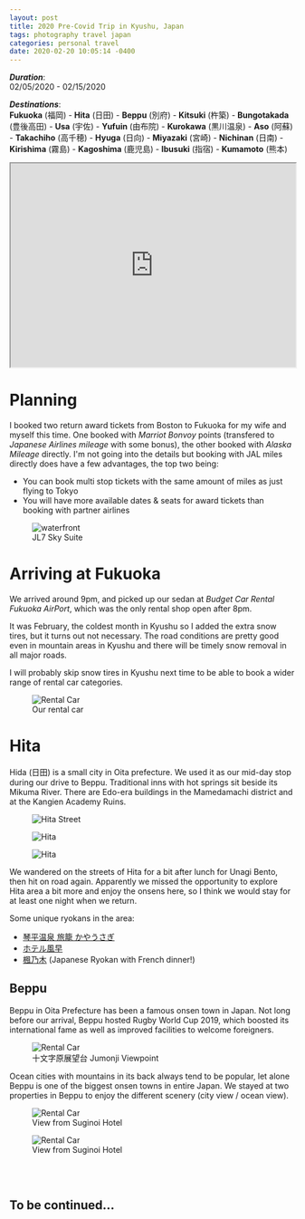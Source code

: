 ```yaml
---
layout: post
title: 2020 Pre-Covid Trip in Kyushu, Japan
tags: photography travel japan
categories: personal travel
date: 2020-02-20 10:05:14 -0400
---
```


**_Duration_**: <br>
02/05/2020 - 02/15/2020

**_Destinations_**: <br>
**Fukuoka** (福岡) -
**Hita** (日田) -
**Beppu** (別府) -
**Kitsuki** (杵築) -
**Bungotakada** (豊後高田) -
**Usa** (宇佐) - **Yufuin** (由布院) - **Kurokawa** (黒川温泉) -
**Aso** (阿蘇) - **Takachiho** (高千穂) - **Hyuga** (日向) -
**Miyazaki** (宮崎) - **Nichinan** (日南) - **Kirishima** (霧島) -
**Kagoshima** (鹿児島) - **Ibusuki** (指宿) - **Kumamoto** (熊本)

<iframe src="https://www.google.com/maps/d/u/0/embed?mid=1q5s-9cZcUKSOrSZ3huXqYBcwYd3PW0dt" width="100%" height="360"></iframe>
<br>

# Planning

I booked two return award tickets from Boston to Fukuoka for my wife and myself this time. One booked with _Marriot Bonvoy_ points (transfered to _Japanese Airlines mileage_ with some bonus), the other booked with _Alaska Mileage_ directly. I'm not going into the details but booking with JAL miles directly does have a few advantages, the top two being:

- You can book multi stop tickets with the same amount of miles as just flying to Tokyo
- You will have more available dates & seats for award tickets than booking with partner airlines

<figure>
 <img alt="waterfront" src="{{ site.baseurl }}/public/images/japan2020/jl7.jpeg" />  
  <figcaption>JL7 Sky Suite</figcaption>   
</figure>

# Arriving at Fukuoka

We arrived around 9pm, and picked up our sedan at _Budget Car Rental Fukuoka AirPort_, which was the only rental shop open after 8pm.

It was February, the coldest month in Kyushu so I added the extra snow tires, but it turns out not necessary. The road conditions are pretty good even in mountain areas in Kyushu and there will be timely snow removal in all major roads.

I will probably skip snow tires in Kyushu next time to be able to book a wider range of rental car categories.

<figure>
 <img alt="Rental Car" src="{{ site.baseurl }}/public/images/japan2020/car.jpg" />  
  <figcaption>Our rental car</figcaption>   
</figure>

# Hita

Hida (日田) is a small city in Oita prefecture. We used it as our mid-day stop during our drive to Beppu. Traditional inns with hot springs sit beside its Mikuma River. There are Edo-era buildings in the Mamedamachi district and at the Kangien Academy Ruins.

<figure>
 <img alt="Hita Street" src="{{ site.baseurl }}/public/images/japan2020/hita/1.jpg" />  
</figure>
<figure class="inline">
 <img class="vertical-long-img" alt="Hita" src="{{ site.baseurl }}/public/images/japan2020/hita/2.jpg" />  
</figure>
<figure class="inline">
 <img class="vertical-long-img" alt="Hita" src="{{ site.baseurl }}/public/images/japan2020/hita/3.jpg" />  
</figure>

We wandered on the streets of Hita for a bit after lunch for Unagi Bento, then hit on road again. Apparently we missed the opportunity to explore Hita area a bit more and enjoy the onsens here, so I think we would stay for at least one night when we return.

Some unique ryokans in the area:

- [琴平温泉 旅籠 かやうさぎ](http://www.kayausagi.jp/)
- [ホテル風早](http://www.kazahaya.com/)
- [楓乃木](https://yabakei-funoki.net/) (Japanese Ryokan with French dinner!)

## Beppu

Beppu in Oita Prefecture has been a famous onsen town in Japan. Not long before our arrival, Beppu hosted Rugby World Cup 2019, which boosted its international fame as well as improved facilities to welcome foreigners.

<figure>
 <img alt="Rental Car" src="{{ site.baseurl }}/public/images/japan2020/beppu/1.jpg" />  
  <figcaption>十文字原展望台 Jumonji Viewpoint</figcaption>   
</figure>

Ocean cities with mountains in its back always tend to be popular, let alone Beppu is one of the biggest onsen towns in entire Japan. We stayed at two properties in Beppu to enjoy the different scenery (city view / ocean view).

<figure>
 <img alt="Rental Car" src="{{ site.baseurl }}/public/images/japan2020/beppu/3.jpg" />  
  <figcaption>View from Suginoi Hotel</figcaption>   
</figure>

<figure>
 <img alt="Rental Car" src="{{ site.baseurl }}/public/images/japan2020/beppu/4.jpg" />  
  <figcaption>View from Suginoi Hotel</figcaption>   
</figure>

<br>

<br>

## To be continued...
